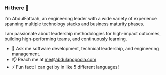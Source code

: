 ### Hi there 👋

I'm AbdulFattaah, an engineering leader with a wide variety of experience spanning multiple technology stacks and business maturity phases. 

I am passionate about leadership methodologies for high-impact outcomes, building high-performing teams, and continuously learning.

- 💬 Ask me software development, technical leadership, and engineering management.
- 📫 Reach me at me@abdulapopoola.com
- ⚡ Fun fact: I can get by in like 5 different languages!
